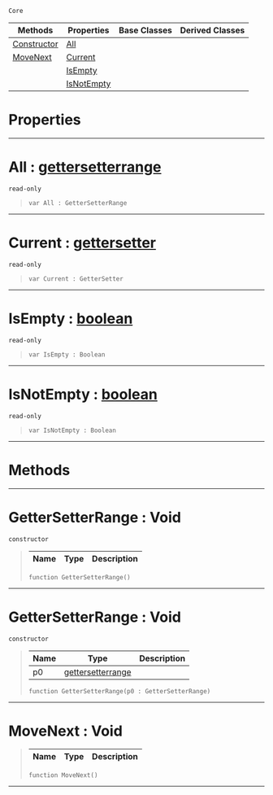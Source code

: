  `Core`

|Methods|Properties|Base Classes|Derived Classes|
|---|---|---|---|
|[ Constructor](https://plasmaengine.github.io/PlasmaDocs/Plasma1/C++/code_reference/lightning_base_types/gettersetterrange.markdown#gettersetterrange-void)|[ All](https://plasmaengine.github.io/PlasmaDocs/Plasma1/C++/code_reference/lightning_base_types/gettersetterrange.markdown#all-plasma-engine-document)| | |
|[ MoveNext](https://plasmaengine.github.io/PlasmaDocs/Plasma1/C++/code_reference/lightning_base_types/gettersetterrange.markdown#movenext-void)|[ Current](https://plasmaengine.github.io/PlasmaDocs/Plasma1/C++/code_reference/lightning_base_types/gettersetterrange.markdown#current-plasma-engine-docu)| | |
| |[ IsEmpty](https://plasmaengine.github.io/PlasmaDocs/Plasma1/C++/code_reference/lightning_base_types/gettersetterrange.markdown#isempty-plasma-engine-docu)| | |
| |[ IsNotEmpty](https://plasmaengine.github.io/PlasmaDocs/Plasma1/C++/code_reference/lightning_base_types/gettersetterrange.markdown#isnotempty-plasma-engine-d)| | |


 #  Properties


---  
 #  All : [gettersetterrange](https://plasmaengine.github.io/PlasmaDocs/Plasma1/C++/code_reference/lightning_base_types/gettersetterrange.markdown)

 `read-only`

> 
> ``` lang=cpp, name=Lightning
> var All : GetterSetterRange


---  
 #  Current : [gettersetter](https://plasmaengine.github.io/PlasmaDocs/Plasma1/C++/code_reference/lightning_base_types/gettersetter.markdown)

 `read-only`

> 
> ``` lang=cpp, name=Lightning
> var Current : GetterSetter


---  
 #  IsEmpty : [boolean](https://plasmaengine.github.io/PlasmaDocs/Plasma1/C++/code_reference/lightning_base_types/boolean.markdown)

 `read-only`

> 
> ``` lang=cpp, name=Lightning
> var IsEmpty : Boolean


---  
 #  IsNotEmpty : [boolean](https://plasmaengine.github.io/PlasmaDocs/Plasma1/C++/code_reference/lightning_base_types/boolean.markdown)

 `read-only`

> 
> ``` lang=cpp, name=Lightning
> var IsNotEmpty : Boolean


---  
 #  Methods


---  
 #  GetterSetterRange : Void

 `constructor`

> 
> |Name|Type|Description|
> |---|---|---|
> ``` lang=cpp, name=Lightning
> function GetterSetterRange()
> ``` 


---  
 #  GetterSetterRange : Void

 `constructor`

> 
> |Name|Type|Description|
> |---|---|---|
> |p0|[gettersetterrange](https://plasmaengine.github.io/PlasmaDocs/Plasma1/C++/code_reference/lightning_base_types/gettersetterrange.markdown)| |
> ``` lang=cpp, name=Lightning
> function GetterSetterRange(p0 : GetterSetterRange)
> ``` 


---  
 #  MoveNext : Void

> 
> |Name|Type|Description|
> |---|---|---|
> ``` lang=cpp, name=Lightning
> function MoveNext()
> ``` 


---  
 

 